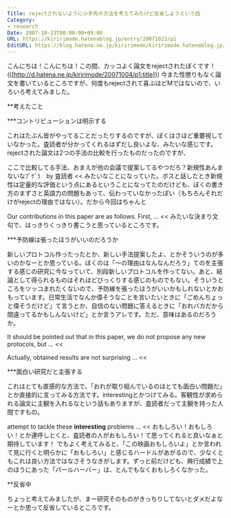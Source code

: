 ```yaml
---
Title: rejectされないように小手先の方法を考えてみたけど反省しようという話
Category:
- research
Date: 2007-10-23T00:00:00+09:00
URL: https://kiririmode.hatenablog.jp/entry/20071023/p1
EditURL: https://blog.hatena.ne.jp/kiririmode/kiririmode.hatenablog.jp/atom/entry/8454420450078216445
---
```



こんにちは！こんにちは！この間、カッコよく論文をrejectされたぼくです！(([http://d.hatena.ne.jp/kiririmode/20071004/p1:title]))
今また性懲りもなく論文を書いているところですが、何度もrejectされて喜ぶほどMではないので、いろいろ考えてみました。

**考えたこと

***コントリビューションは明示する

これはたぶん皆がやってることだったりするのですが、ぼくはさほど重要視していなかった。査読者が分かってくれるはずだし良いよな、みたいな感じです。rejectされた論文は2つの手法の比較を行ったものだったのですが、
>>
ここで比較してる手法、おまえが他の会議で提案してるやつだろ？新規性あんまないなﾌﾟｹﾞﾗ　by 査読者
<<
みたいなことになっていた。ボスと話したとき新規性は定量的な評価という点にあるということになってたのだけども、ぼくの書き方のまずさと英語力の問題もあって、伝わっていなかったぽい（もちろんそれだけがrejectの理由ではない）。だから今回はちゃんと
>>
Our contributions in this paper are as follows.  First, ...
<<
みたいな決まり文句で、はっきりくっきり書こうと思っているところです。

***予防線は張ったほうがいいのだろうか

新しいプロトコル作ったったとか、新しい手法提案したよ、とかそういうのが多いのかなーとか思っている。ぼくのは「〜の理由はなんなんだろう」てのを主張する感じの研究に今なっていて、別段新しいプロトコルを作ってない。あと、結論として得られるものはそれほどびっくりする感じのものでもない。そういうところをツッコまれたくないので、予防線を張ったほうがいいかもしれないとかおもっています。日常生活でなんか偉そうなことを言いたいときに「ごめんちょっと偉そうだけど」て言うとか、自信のない問題に答えるときに「おれバカだから間違ってるかもしんないけど」とか言うアレです。ただ、意味はあるのだろうか。
>>
It should be pointed out that in this paper, we do not propose any new protocols, but ...
<<

>>
Actually, obtained results are not surprising ...
<<

***面白い研究だと主張する

これはとても直感的な方法で、「おれが取り組んでいるのはとても面白い問題だ」とか直接的に言ってみる方法です。interestingとかつけてみる。客観性が求められる論文に主観を入れるなという話もありますが、査読者だって主観を持った人間ですもの。
>>
attempt to tackle these <b>interesting</b> problems ...
<<
おもしろい！おもしろい！とか連呼しとくと、査読者の人がおもしろい！て思ってくれると良いなぁと期待しています！
でもよく考えてみると、「この映画おもしろいよ」とか言われて見に行くと明らかに「おもしろい」と感じるハードルがあがるので、少なくともこれは良い方法ではなさそうなきがします。ずっと前だけども、興行成績で上のほうにあった「パールハーバー」は、とんでもなくおもしろくなかった。

**反省中

ちょっと考えてみましたが、まー研究そのものがきっちりしてないとダメだよなーとか思って反省しているところです。

